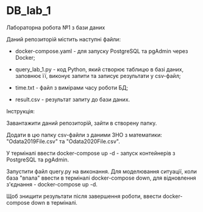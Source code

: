 # DB_lab_1

Лабораторна робота №1 з бази даних


Даний репозиторій містить наступні файли:

- docker-compose.yaml - для запуску PostgreSQL та pgAdmin через Docker;

- query_lab_1.py - код Python, який створює таблицю в базі даних, заповнює її, виконує запити та записує результати у csv-файл;

- time.txt - файл з вимірами часу роботи БД;

- result.csv - результат запиту до бази даних.



Інструкція:

Завантажити даний репозиторій, зайти в створену папку.

Додати в цю папку csv-файли з даними ЗНО з математики: "Odata2019File.csv" та "Odata2020File.csv".

У терміналі ввести docker-compose up -d - запуск контейнерів з PostgreSQL та pgAdmin.

Запустити файл query.py на виконання. Для моделювання ситуації, коли база "впала" ввести в терміналі docker-compose down, для відновлення з'єднання - docker-compose up -d.

Щоб знищити результати після завершення роботи, ввести docker-compose down в терміналі.
